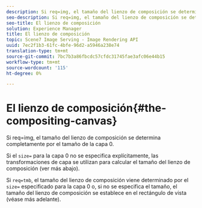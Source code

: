```yaml
---
description: Si req=img, el tamaño del lienzo de composición se determina completamente por el tamaño de la capa 0.
seo-description: Si req=img, el tamaño del lienzo de composición se determina completamente por el tamaño de la capa 0.
seo-title: El lienzo de composición
solution: Experience Manager
title: El lienzo de composición
topic: Scene7 Image Serving - Image Rendering API
uuid: 7ec2f1b3-61fc-4bfe-96d2-a5946a238e74
translation-type: tm+mt
source-git-commit: 7bc7b3a86fbcdc57cfdc31745fae3afc06e44b15
workflow-type: tm+mt
source-wordcount: '115'
ht-degree: 0%

---
```



# El lienzo de composición{#the-compositing-canvas}

Si req=img, el tamaño del lienzo de composición se determina completamente por el tamaño de la capa 0.

Si el `size=` para la capa 0 no se especifica explícitamente, las transformaciones de capa se utilizan para calcular el tamaño del lienzo de composición (ver más abajo).

Si `req=tmb`, el tamaño del lienzo de composición viene determinado por el `size=` especificado para la capa 0 o, si no se especifica el tamaño, el tamaño del lienzo de composición se establece en el rectángulo de vista (véase más adelante).
